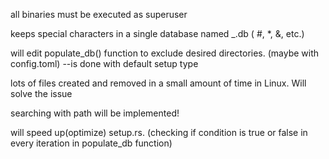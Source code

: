 all binaries must be executed as superuser

keeps special characters in a single database named _.db ( #, *, &, etc.)

will edit populate_db() function to exclude desired directories. (maybe with config.toml) --is done with default setup type

lots of files created and removed in a small amount of time in Linux. Will solve the issue

searching with path will be implemented!

will speed up(optimize) setup.rs. (checking if condition is true or false in every iteration in populate_db function)